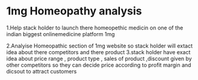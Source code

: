 # 1mg Homeopathy analysis
1.Help stack holder to launch there homeopethic medicin on one of the indian biggest onlinemedicine platform 1mg

2.Analyise Homeopathic section of 1mg website so stack holder will extact idea about there competitors and there product 
3.stack holder have exact idea about price range , product type , sales of product ,discount given by other competitors so they can decide price according to profit margin and dicsout to attract customers 
